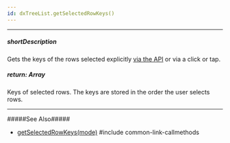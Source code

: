 ```yaml
---
id: dxTreeList.getSelectedRowKeys()
---
```

---
##### shortDescription
Gets the keys of the rows selected explicitly [via the API](/concepts/05%20Widgets/TreeList/50%20Selection/20%20API/1%20Initial%20and%20Runtime%20Selection.md '/Documentation/Guide/Widgets/TreeList/Selection/#API/Initial_and_Runtime_Selection') or via a click or tap.

##### return: Array<any>
Keys of selected rows. The keys are stored in the order the user selects rows.

---
#####See Also#####
- [getSelectedRowKeys(mode)](/Documentation/ApiReference/UI_Widgets/dxTreeList/Methods/#getSelectedRowKeysmode)
#include common-link-callmethods
